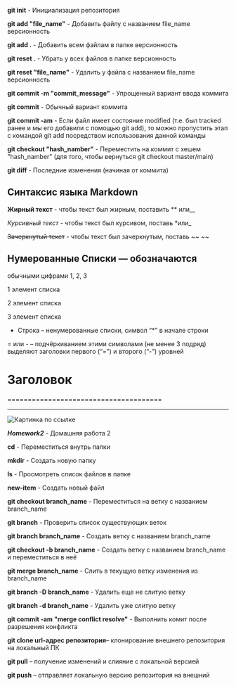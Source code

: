 **git init** - Инициализация репозитория

**git add "file_name"** - Добавить файлу с названием file_name версионность

**git add .** - Добавить всем файлам в папке версионность

**git reset .** - Убрать у всех файлов в папке версионность

**git reset "file_name"** - Удалить у файла с названием file_name версионность

**git commit -m "commit_message"** - Упрощенный вариант ввода коммита 

**git commit** - Обычный вариант коммита

**git commit -am** - Если файл имеет состояние modified (т.е. был tracked ранее и мы его добавили с помощью git add), то можно пропустить этап с командой git add посредством использования данной команды

**git checkout "hash_namber"** - Переместить на коммит с хешем "hash_namber" (для того, чтобы вернуться git checkout master/main) 

**git diff** - Последние изменения (начиная от коммита)

## __Синтаксис языка Markdown__ ## 

**Жирный текст** - чтобы текст был жирным, поставить ** или__

*Курсивный текст* - чтобы текст был курсивом, поставь *или_

 ~~Зачеркнутый текст~~ - чтобы текст был зачеркнутым, поставь ~~ ~~ 

 ## Нумерованные Списки — обозначаются 
обычными цифрами 1, 2, 3

1 элемент списка

2 элемент списка

3 элемент списка

* Строка – ненумерованные списки, символ “*” в начале строки

= или - – подчёркиванием этими символами (не менее 3 подряд) выделяют заголовки первого 
(“=”) и второго (“-”) уровней

# Заголовок

======================================

--------------------------------------

![Картинка по ссылке](https://i.vimeocdn.com/video/432547040-54ee20f92eacbf809b266dd97a77af4999b3234d4c1b72ace8313a0e22bfad8b-d.jpg)

**_Homework2_** - Домашняя работа 2

**cd** - Переместиться внутрь папки

**mkdir** - Создать новую папку

**ls** - Просмотреть список файлов в папке

**new-item** - Создать новый файл

**git checkout branch_name** - Переместиться на ветку с названием branch_name

**git branch** - Проверить список существующих веток

**git branch branch_name** - Создать ветку с названием branch_name

**git checkout -b branch_name** - Создать ветку с названием branch_name и переместиться в неё

**git merge branch_name** - Слить в текущую ветку изменения из branch_name

**git branch -D branch_name** - Удалить еще не слитую ветку

**git branch -d branch_name** - Удалить уже слитую ветку

**git commit -am "merge conflict resolve"** - Выполнить комит после разрешения конфликта

**git clone url-адрес репозитория**– клонирование внешнего репозитория на локальный ПК

**git pull** – получение изменений и слияние с локальной версией

**git push** – отправляет локальную версию репозитория на внешний